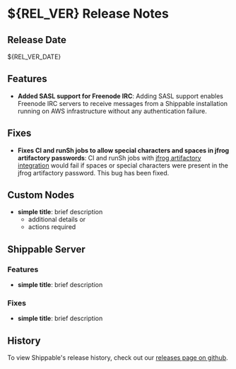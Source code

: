 # ${REL_VER} Release Notes

## Release Date

${REL_VER_DATE}

## Features

- **Added SASL support for Freenode IRC**: Adding SASL support enables Freenode IRC servers to receive messages from a Shippable installation running on AWS infrastructure without any authentication failure.

## Fixes

- **Fixes CI and runSh jobs to allow special characters and spaces in jfrog artifactory passwords**: CI and runSh jobs with [jfrog artifactory integration](http://docs.shippable.com/platform/integration/jfrog-artifactoryKey/) would fail if spaces or special characters were present in the jfrog artifactory password. This bug has been fixed.


## Custom Nodes

- **simple title**: brief description
  - additional details or
  - actions required

## Shippable Server

### Features

- **simple title**: brief description

### Fixes

- **simple title**: brief description

## History

To view Shippable's release history, check out our [releases page on github](https://github.com/Shippable/admiral/releases).
